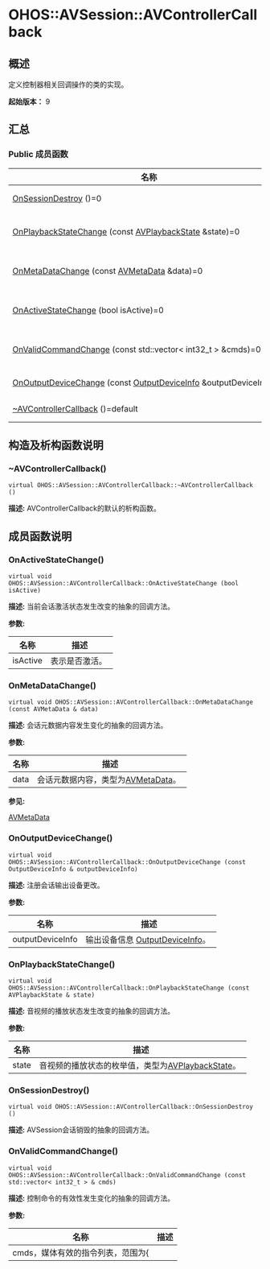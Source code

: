 # OHOS::AVSession::AVControllerCallback


## 概述

定义控制器相关回调操作的类的实现。

**起始版本：**
9

## 汇总


### Public 成员函数

  | 名称 | 描述 | 
| -------- | -------- |
| [OnSessionDestroy](#onsessiondestroy)&nbsp;()=0 | AVSession会话销毁的抽象的回调方法。&nbsp; | 
| [OnPlaybackStateChange](#onplaybackstatechange)&nbsp;(const&nbsp;[AVPlaybackState](_o_h_o_s_1_1_a_v_session_1_1_a_v_playback_state.md)&nbsp;&amp;state)=0 | 音视频的播放状态发生改变的抽象的回调方法。&nbsp; | 
| [OnMetaDataChange](#onmetadatachange)&nbsp;(const&nbsp;[AVMetaData](_o_h_o_s_1_1_a_v_session_1_1_a_v_meta_data.md)&nbsp;&amp;data)=0 | 会话元数据内容发生变化的抽象的回调方法。&nbsp; | 
| [OnActiveStateChange](#onactivestatechange)&nbsp;(bool&nbsp;isActive)=0 | 当前会话激活状态发生改变的抽象的回调方法。&nbsp; | 
| [OnValidCommandChange](#onvalidcommandchange)&nbsp;(const&nbsp;std::vector&lt;&nbsp;int32_t&nbsp;&gt;&nbsp;&amp;cmds)=0 | 控制命令的有效性发生变化的抽象的回调方法。&nbsp; | 
| [OnOutputDeviceChange](#onoutputdevicechange)&nbsp;(const&nbsp;[OutputDeviceInfo](_o_h_o_s_1_1_a_v_session_1_1_output_device_info.md)&nbsp;&amp;outputDeviceInfo)=0 | 注册会话输出设备更改。&nbsp; | 
| [~AVControllerCallback](#avcontrollercallback)&nbsp;()=default | AVControllerCallback的默认的析构函数。&nbsp; | 


## 构造及析构函数说明


### ~AVControllerCallback()

  
```
virtual OHOS::AVSession::AVControllerCallback::~AVControllerCallback ()
```
**描述:**
AVControllerCallback的默认的析构函数。


## 成员函数说明


### OnActiveStateChange()

  
```
virtual void OHOS::AVSession::AVControllerCallback::OnActiveStateChange (bool isActive)
```
**描述:**
当前会话激活状态发生改变的抽象的回调方法。

**参数:**

  | 名称 | 描述 | 
| -------- | -------- |
| isActive | 表示是否激活。&nbsp; | 


### OnMetaDataChange()

  
```
virtual void OHOS::AVSession::AVControllerCallback::OnMetaDataChange (const AVMetaData & data)
```
**描述:**
会话元数据内容发生变化的抽象的回调方法。

**参数:**

  | 名称 | 描述 | 
| -------- | -------- |
| data | 会话元数据内容，类型为[AVMetaData](_o_h_o_s_1_1_a_v_session_1_1_a_v_meta_data.md)。&nbsp; | 

**参见:**

[AVMetaData](_o_h_o_s_1_1_a_v_session_1_1_a_v_meta_data.md)


### OnOutputDeviceChange()

  
```
virtual void OHOS::AVSession::AVControllerCallback::OnOutputDeviceChange (const OutputDeviceInfo & outputDeviceInfo)
```
**描述:**
注册会话输出设备更改。

**参数:**

  | 名称 | 描述 | 
| -------- | -------- |
| outputDeviceInfo | 输出设备信息&nbsp;[OutputDeviceInfo](_o_h_o_s_1_1_a_v_session_1_1_output_device_info.md)。&nbsp; | 


### OnPlaybackStateChange()

  
```
virtual void OHOS::AVSession::AVControllerCallback::OnPlaybackStateChange (const AVPlaybackState & state)
```
**描述:**
音视频的播放状态发生改变的抽象的回调方法。

**参数:**

  | 名称 | 描述 | 
| -------- | -------- |
| state | 音视频的播放状态的枚举值，类型为[AVPlaybackState](_o_h_o_s_1_1_a_v_session_1_1_a_v_playback_state.md)。&nbsp; | 


### OnSessionDestroy()

  
```
virtual void OHOS::AVSession::AVControllerCallback::OnSessionDestroy ()
```
**描述:**
AVSession会话销毁的抽象的回调方法。


### OnValidCommandChange()

  
```
virtual void OHOS::AVSession::AVControllerCallback::OnValidCommandChange (const std::vector< int32_t > & cmds)
```
**描述:**
控制命令的有效性发生变化的抽象的回调方法。

**参数:**

  | 名称 | 描述 | 
| -------- | -------- |
| cmds，媒体有效的指令列表，范围为{ |  |

<!--no_check-->